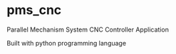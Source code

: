 # pms_cnc
 Parallel Mechanism System CNC Controller Application
 
 Built with python programming language
 
